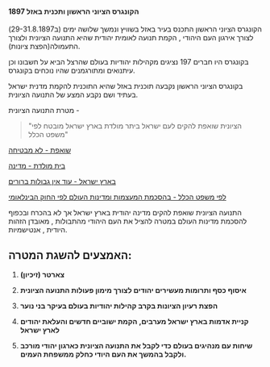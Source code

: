 #### הקונגרס הציוני הראשון ותכנית  באזל 1897

הקונגרס הציוני הראשון התכנס בעיר באזל בשוויץ ונמשך שלושה ימים (ב29-31.8.1897)  לצורך אירגון העם היהודי , הקמת תנועה לאומית יהודית שהיא התנועה הציונית ולצורך התעמולה(הפצת ציונות).

בקונגרס היו חברים 197 נציגים מקהילות יהודיות בעולם שהרצל הביא על חשבונו וכן עיתנואים ומתורגמנים שהיו נוכחים בקונגרס.

בקונגרס הציוני הראשון נקבעה תוכנית באזל שהיא התוכנית להקמת מדנית ישראל בעתיד ושם נקבע המצע של התנועה הציונית.

מטרת התנועה הציונית -

>  "הציונית שואפת להקים לעם ישראל ביתר מולדת בארץ ישראל מובטח לפי משפט הכלל"



<u>שואפת - לא מבטיחה</u>

<u>בית מולדת -  מדינה</u>

<u>בארץ ישראל - עוד אין גבולות ברורים</u>

 <u>לפי משפט הכלל - בהסכמת המעצמות ומדינות העולם לפי החוק הבינלאומי</u>

 

התנועה הציונית שואפת להקים מדינה יהודית בארץ ישראל אך לא בהכרח ובכפוף להסכמת מדינות העולם במטרה להציל את העם היהודי מהתבולות , מאובדן הזהות היודית , אנטישמיות.



## האמצעים להשגת המטרה: 

1.  **צארטר (זיכיון)**

2. **איסוף כסף ותרומות מעשירים יהודים לצורך מימון פעולות התנועה הציונית** 

3. **הפצת רעיון הציונות בקרב קהילות יהודיות בעולם בעיקר בני נוער** 

4. **קניית אדמות בארץ ישראל מערבים, הקמת ישוביים חדשים והעלאת יהודים לארץ ישראל**

5.  **שיחות עם מנהיגים בעולם כדי לקבל את התנועה הציונית כארגון יהודי מורכב ולקבל בהמשך את העם היודי כחלק ממשפחת העמים.**

   

